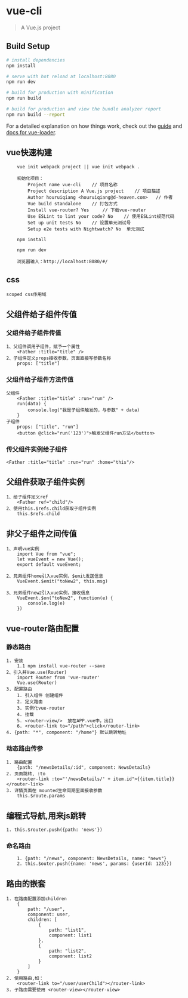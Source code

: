# vue-cli

> A Vue.js project

## Build Setup

``` bash
# install dependencies
npm install

# serve with hot reload at localhost:8080
npm run dev

# build for production with minification
npm run build

# build for production and view the bundle analyzer report
npm run build --report
```

For a detailed explanation on how things work, check out the [guide](http://vuejs-templates.github.io/webpack/) and [docs for vue-loader](http://vuejs.github.io/vue-loader).

## vue快速构建

```
    vue init webpack project || vue init webpack .

    初始化项目：
        Project name vue-cli    // 项目名称
        Project description A Vue.js project    // 项目描述
        Author houruiqiang <houruiqiang@d-heaven.com>   // 作者
        Vue build standalone    // 打包方式
        Install vue-router? Yes     // 下载vue-router
        Use ESLint to lint your code? No    // 使用ESLint规范代码
        Set up unit tests No    // 设置单元测试号
        Setup e2e tests with Nightwatch? No  单元测试

    npm install

    npm run dev

    浏览器输入：http://localhost:8080/#/
```

## css
    scoped css作用域

## 父组件给子组件传值
### 父组件给子组件传值
    1、父组件调用子组件，赋予一个属性
        <Father :title="title" />
    2、子组件定义props接收参数，页面直接写参数名称
        props: ["title"]  
### 父组件给子组件方法传值
    父组件
        <Father :title="title" :run="run" />
        run(data) {
            console.log("我是子组件触发的，与参数" + data)
        }
    子组件
        props: ["title", "run"]
        <button @click="run('123')">触发父组件run方法</button>
### 传父组件实例给子组件
    <Father :title="title" :run="run" :home="this"/>

## 父组件获取子组件实例
    1、给子组件定义ref
        <Father ref="child"/>
    2、使用this.$refs.child获取子组件实例
        this.$refs.child

## 非父子组件之间传值
    1、声明vue实例
        import Vue from "vue";
        let vueEvent = new Vue();
        export default vueEvent;   

    2、兄弟组件home引入vue实例，$emit发送信息
        VueEvent.$emit("toNew2", this.msg)
        
    3、兄弟组件new2引入vue实例，接收信息
        VueEvent.$on("toNew2", function(e) {
            console.log(e)
        })

## vue-router路由配置
### 静态路由
    1. 安装
        1.1 npm install vue-router --save
    2、引入并Vue.use(Router)
        import Router from 'vue-router'
        Vue.use(Router)
    3. 配置路由
        1. 引入组件 创建组件
        2. 定义路由
        3. 实例化vue-router
        4. 挂载
        5. <router-view/>  放在APP.vue中。出口
        6. <router-link to="/path">click</router-link>
    4. {path: "*", component: "/home"} 默认跳转地址
### 动态路由传参
    1. 路由配置
        {path: "/newsDetails/:id", component: NewsDetails}
    2. 页面跳转, :to
        <router-link :to="'/newsDetails/' + item.id">{{item.title}}</router-link>
    3. 详情页面在 mounted生命周期里面接收参数
        this.$route.params

## 编程式导航,用来js跳转
    1. this.$router.push({path: 'news'})
### 命名路由
        1. {path: "/news", component: NewsDetails, name: "news"}
        2. this.$outer.push({name: 'news', params: {userId: 123}})

## 路由的嵌套

    1. 在路由配置添加children
        {
            path: "/user",
            component: user,
            children: [
                {
                    path: "list1",
                    component: list1
                },
                {
                    path: "list2",
                    component: list2
                }
            ]
        }
    2. 使用路由,如：
        <router-link to="/user/userChild"></router-link>
    3. 子路由需要使用 <router-view></router-view>